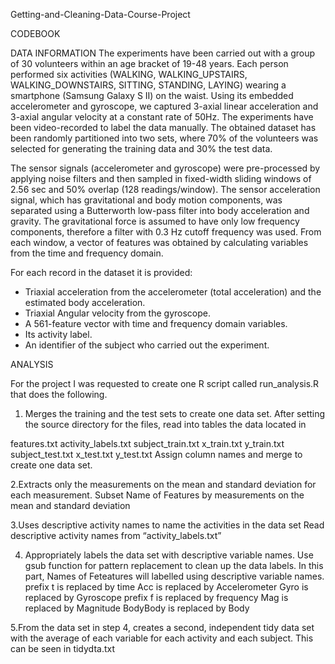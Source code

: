 Getting-and-Cleaning-Data-Course-Project

CODEBOOK

DATA INFORMATION
The experiments have been carried out with a group of 30 volunteers within an age bracket of 19-48 years. Each person performed 
six activities (WALKING, WALKING_UPSTAIRS, WALKING_DOWNSTAIRS, SITTING, STANDING, LAYING) wearing a smartphone (Samsung Galaxy S II) on 
the waist. Using its embedded accelerometer and gyroscope, we captured 3-axial linear acceleration and 3-axial angular velocity at a 
constant rate of 50Hz. The experiments have been video-recorded to label the data manually. The obtained dataset has been randomly 
partitioned into two sets, where 70% of the volunteers was selected for generating the training data and 30% the test data. 

The sensor signals (accelerometer and gyroscope) were pre-processed by applying noise filters and then sampled in fixed-width 
sliding windows of 2.56 sec and 50% overlap (128 readings/window). The sensor acceleration signal, which has gravitational and 
body motion components, was separated using a Butterworth low-pass filter into body acceleration and gravity. The gravitational force 
is assumed to have only low frequency components, therefore a filter with 0.3 Hz cutoff frequency was used. From each window, a vector 
of features was obtained by calculating variables from the time and frequency domain.

For each record in the dataset it is provided: 
- Triaxial acceleration from the accelerometer (total acceleration) and the estimated body acceleration. 
- Triaxial Angular velocity from the gyroscope. 
- A 561-feature vector with time and frequency domain variables. 
- Its activity label. 
- An identifier of the subject who carried out the experiment.

ANALYSIS

For the project I was requested to create one R script called run_analysis.R that does the following.

1. Merges the training and the test sets to create one data set.
After setting the source directory for the files, read into tables the data located in

features.txt
activity_labels.txt
subject_train.txt
x_train.txt
y_train.txt
subject_test.txt
x_test.txt
y_test.txt
Assign column names and merge to create one data set.

2.Extracts only the measurements on the mean and standard deviation for each measurement.
Subset Name of Features by measurements on the mean and standard deviation

3.Uses descriptive activity names to name the activities in the data set
Read descriptive activity names from “activity_labels.txt”

4. Appropriately labels the data set with descriptive variable names.
Use gsub function for pattern replacement to clean up the data labels.
In this part, Names of Feteatures will labelled using descriptive variable names.
prefix t is replaced by time
Acc is replaced by Accelerometer
Gyro is replaced by Gyroscope
prefix f is replaced by frequency
Mag is replaced by Magnitude
BodyBody is replaced by Body

5.From the data set in step 4, creates a second, independent tidy data set with the average of each variable for each 
activity and each subject.
This can be seen in tidydta.txt
